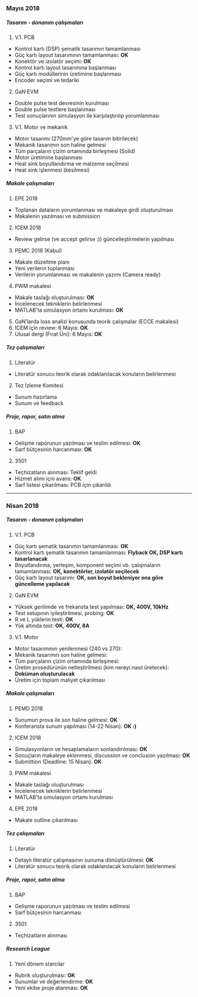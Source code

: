 ### Mayıs 2018

##### Tasarım - donanım çalışmaları
1. V.1. PCB
  * Kontrol kartı (DSP) şematik tasarımın tamamlanması
  * Güç kartı layout tasarımının tamamlanması: **OK**
  * Konektör ve izolatör seçimi: **OK**
  * Kontrol kartı layout tasarımına başlanması
  * Güç kartı modüllerinin üretimine başlanması
  * Encoder seçimi ve tedariki
2. GaN EVM
  * Double pulse test devresinin kurulması
  * Double pulse testlere başlanması
  * Test sonuçlarının simulasyon ile karşılaştırılıp yorumlanması
3. V.1. Motor ve mekanik
  * Motor tasarımı (270mm'ye göre tasarım bitirilecek)
  * Mekanik tasarımın son haline gelmesi
  * Tüm parçaların çizim ortamında birleşmesi (Solid)
  * Motor üretimine başlanması
  * Heat sink boyutlandırma ve malzeme seçilmesi
  * Heat sink işlenmesi (kesilmesi)

##### Makale çalışmaları
1. EPE 2018
  * Toplanan dataların yorumlanması ve makaleye girdi oluşturulması
  * Makalenin yazılması ve submission
2. ICEM 2018
  * Review gelirse (ve accept gelirse :)) güncelleştirmelerin yapılması
3. PEMC 2018 (Kabul)
  * Makale düzeltme planı
  * Yeni verilerin toplanması
  * Verilerin yorumlanması ve makalenin yazımı (Camera ready)
4. PWM makalesi
  * Makale taslağı oluşturulması: **OK**
  * İncelenecek tekniklerin belirlenmesi
  * MATLAB'ta simulasyon ortamı kurulması: **OK**
5. GaN'larda loss analizi konusunda teorik çalışmalar (ECCE makalesi)
6. ICEM için review: 6 Mayıs: **OK**
7. Ulusal dergi (Fırat Üni): 6 Mayıs: **OK**

##### Tez çalışmaları
1. Literatür
  * Literatür sonucu teorik olarak odaklanılacak konuların belirlenmesi
2. Tez İzleme Komitesi
  * Sunum hazırlama
  * Sunum ve feedback

##### Proje, rapor, satın alma
1. BAP
  * Gelişme raporunun yazılması ve teslim edilmesi: **OK**
  * Sarf bütçesinin harcanması: **OK**
2. 3501
  * Teçhizatların alınması: Teklif geldi
  * Hizmet alımı içni avans: **OK**
  * Sarf listesi çıkarılması: PCB için çıkarıldı

________

### Nisan 2018

##### Tasarım - donanım çalışmaları
1. V.1. PCB
  * Güç kartı şematik tasarımın tamamlanması: **OK**
  * Kontrol kartı şematik tasarımın tamamlanması: **Flyback OK, DSP kartı tasarlanacak**
  * Boyutlandırma, yerleşim, komponent seçimi vb. çalışmaların tamamlanması: **OK, konektörler, izolatör seçilecek**
  * Güç kartı layout tasarımı: **OK, son boyut bekleniyor ona göre güncelleme yapılacak**
2. GaN EVM
  * Yüksek gerilimde ve frekansta test yapılması: **OK, 400V, 10kHz**
  * Test setupının iyileştirilmesi, probing: **OK**
  * R ve L yüklerin testi: **OK**
  * Yük altında test: **OK, 400V, 8A**
3. V.1. Motor
  * Motor tasarımının yenilenmesi (240 vs 270):
  * Mekanik tasarımın son haline gelmesi:
  * Tüm parçaların çizim ortamında birleşmesi:
  * Üretim prosedürünün netleştirilmesi (kim nereyi nasıl üretecek): **Doküman oluşturulacak**
  * Üretim için toplam maliyet çıkarılması

##### Makale çalışmaları
1. PEMD 2018
  * Sunumun prova ile son haline gelmesi: **OK**
  * Konferansta sunum yapılması (14-22 Nisan): **OK :)**
2. ICEM 2018
  * Simulasyonların ve hesaplamaların sonlandırılması: **OK**
  * Sonuçların makaleye eklenmesi, discussion ve conclusion yazılması: **OK**
  * Submittion (Deadline: 15 Nisan): **OK**
3. PWM makalesi
  * Makale taslağı oluşturulması
  * İncelenecek tekniklerin belirlenmesi
  * MATLAB'ta simulasyon ortamı kurulması
4. EPE 2018
  * Makale outline çıkarılması

##### Tez çalışmaları
1. Literatür
  * Detaylı literatür çalışmasının sunuma dönüştürülmesi: **OK**
  * Literatür sonucu teorik olarak odaklanılacak konuların belirlenmesi

##### Proje, rapor, satın alma
1. BAP
  * Gelişme raporunun yazılması ve teslim edilmesi
  * Sarf bütçesinin harcanması
2. 3501
  * Teçhizatların alınması

##### Research League
1. Yeni dönem starcılar
  * Rubrik oluşturulması: **OK**
  * Sunumlar ve değerlendirme: **OK**
  * Yeni ekibe proje atanması: **OK**
